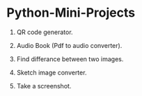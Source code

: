 # Python-Mini-Projects

1) QR code generator. 

2) Audio Book (Pdf to audio converter).

3) Find differance between two images.

4) Sketch image converter.

5) Take a screenshot.
